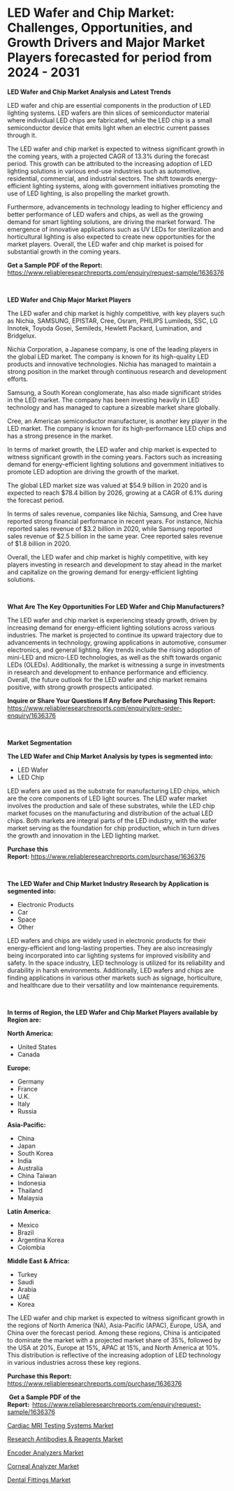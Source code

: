<p><h1>LED Wafer and Chip Market: Challenges, Opportunities, and Growth Drivers and Major Market Players forecasted for period from 2024 - 2031</h1></p><p><strong>LED Wafer and Chip Market Analysis and Latest Trends</strong></p>
<p><p>LED wafer and chip are essential components in the production of LED lighting systems. LED wafers are thin slices of semiconductor material where individual LED chips are fabricated, while the LED chip is a small semiconductor device that emits light when an electric current passes through it.</p><p>The LED wafer and chip market is expected to witness significant growth in the coming years, with a projected CAGR of 13.3% during the forecast period. This growth can be attributed to the increasing adoption of LED lighting solutions in various end-use industries such as automotive, residential, commercial, and industrial sectors. The shift towards energy-efficient lighting systems, along with government initiatives promoting the use of LED lighting, is also propelling the market growth.</p><p>Furthermore, advancements in technology leading to higher efficiency and better performance of LED wafers and chips, as well as the growing demand for smart lighting solutions, are driving the market forward. The emergence of innovative applications such as UV LEDs for sterilization and horticultural lighting is also expected to create new opportunities for the market players. Overall, the LED wafer and chip market is poised for substantial growth in the coming years.</p></p>
<p><strong>Get a Sample PDF of the Report:&nbsp;</strong> <a href="https://www.reliableresearchreports.com/enquiry/request-sample/1636376">https://www.reliableresearchreports.com/enquiry/request-sample/1636376</a></p>
<p>&nbsp;</p>
<p><strong>LED Wafer and Chip Major Market Players</strong></p>
<p><p>The LED wafer and chip market is highly competitive, with key players such as Nichia, SAMSUNG, EPISTAR, Cree, Osram, PHILIPS Lumileds, SSC, LG Innotek, Toyoda Gosei, Semileds, Hewlett Packard, Lumination, and Bridgelux. </p><p>Nichia Corporation, a Japanese company, is one of the leading players in the global LED market. The company is known for its high-quality LED products and innovative technologies. Nichia has managed to maintain a strong position in the market through continuous research and development efforts.</p><p>Samsung, a South Korean conglomerate, has also made significant strides in the LED market. The company has been investing heavily in LED technology and has managed to capture a sizeable market share globally.</p><p>Cree, an American semiconductor manufacturer, is another key player in the LED market. The company is known for its high-performance LED chips and has a strong presence in the market.</p><p>In terms of market growth, the LED wafer and chip market is expected to witness significant growth in the coming years. Factors such as increasing demand for energy-efficient lighting solutions and government initiatives to promote LED adoption are driving the growth of the market.</p><p>The global LED market size was valued at $54.9 billion in 2020 and is expected to reach $78.4 billion by 2026, growing at a CAGR of 6.1% during the forecast period. </p><p>In terms of sales revenue, companies like Nichia, Samsung, and Cree have reported strong financial performance in recent years. For instance, Nichia reported sales revenue of $3.2 billion in 2020, while Samsung reported sales revenue of $2.5 billion in the same year. Cree reported sales revenue of $1.8 billion in 2020. </p><p>Overall, the LED wafer and chip market is highly competitive, with key players investing in research and development to stay ahead in the market and capitalize on the growing demand for energy-efficient lighting solutions.</p></p>
<p>&nbsp;</p>
<p><strong>What Are The Key Opportunities For LED Wafer and Chip Manufacturers?</strong></p>
<p><p>The LED wafer and chip market is experiencing steady growth, driven by increasing demand for energy-efficient lighting solutions across various industries. The market is projected to continue its upward trajectory due to advancements in technology, growing applications in automotive, consumer electronics, and general lighting. Key trends include the rising adoption of mini-LED and micro-LED technologies, as well as the shift towards organic LEDs (OLEDs). Additionally, the market is witnessing a surge in investments in research and development to enhance performance and efficiency. Overall, the future outlook for the LED wafer and chip market remains positive, with strong growth prospects anticipated.</p></p>
<p><strong>Inquire or Share Your Questions If Any Before Purchasing This Report:</strong> <a href="https://www.reliableresearchreports.com/enquiry/pre-order-enquiry/1636376">https://www.reliableresearchreports.com/enquiry/pre-order-enquiry/1636376</a></p>
<p>&nbsp;</p>
<p><strong>Market Segmentation</strong></p>
<p><strong>The LED Wafer and Chip Market Analysis by types is segmented into:</strong></p>
<p><ul><li>LED Wafer</li><li>LED Chip</li></ul></p>
<p><p>LED wafers are used as the substrate for manufacturing LED chips, which are the core components of LED light sources. The LED wafer market involves the production and sale of these substrates, while the LED chip market focuses on the manufacturing and distribution of the actual LED chips. Both markets are integral parts of the LED industry, with the wafer market serving as the foundation for chip production, which in turn drives the growth and innovation in the LED lighting market.</p></p>
<p><strong>Purchase this Report:&nbsp;</strong><a href="https://www.reliableresearchreports.com/purchase/1636376">https://www.reliableresearchreports.com/purchase/1636376</a></p>
<p>&nbsp;</p>
<p><strong>The LED Wafer and Chip Market Industry Research by Application is segmented into:</strong></p>
<p><ul><li>Electronic Products</li><li>Car</li><li>Space</li><li>Other</li></ul></p>
<p><p>LED wafers and chips are widely used in electronic products for their energy-efficient and long-lasting properties. They are also increasingly being incorporated into car lighting systems for improved visibility and safety. In the space industry, LED technology is utilized for its reliability and durability in harsh environments. Additionally, LED wafers and chips are finding applications in various other markets such as signage, horticulture, and healthcare due to their versatility and low maintenance requirements.</p></p>
<p>&nbsp;</p>
<p><strong>In terms of Region, the LED Wafer and Chip Market Players available by Region are:</strong></p>
<p>
    <p> <strong> North America: </strong>
        <ul>
            <li>United States</li>
            <li>Canada</li>
        </ul>
        </p> 
    <p> <strong> Europe: </strong>
        <ul>
            <li>Germany</li>
            <li>France</li>
            <li>U.K.</li>
            <li>Italy</li>
            <li>Russia</li>
        </ul>
        </p> 
    <p> <strong> Asia-Pacific: </strong>
        <ul>
            <li>China</li>
            <li>Japan</li>
            <li>South Korea</li>
            <li>India</li>
            <li>Australia</li>
            <li>China Taiwan</li>
            <li>Indonesia</li>
            <li>Thailand</li>
            <li>Malaysia</li>
        </ul>
        </p> 
    <p> <strong> Latin America: </strong>
        <ul>
            <li>Mexico</li>
            <li>Brazil</li>
            <li>Argentina Korea</li>
            <li>Colombia</li>
        </ul>
        </p> 
    <p> <strong> Middle East & Africa: </strong>
        <ul>
            <li>Turkey</li>
            <li>Saudi</li>
            <li>Arabia</li>
            <li>UAE</li>
            <li>Korea</li>
        </ul>
    </p>
    </p>
<p><p>The LED wafer and chip market is expected to witness significant growth in the regions of North America (NA), Asia-Pacific (APAC), Europe, USA, and China over the forecast period. Among these regions, China is anticipated to dominate the market with a projected market share of 35%, followed by the USA at 20%, Europe at 15%, APAC at 15%, and North America at 10%. This distribution is reflective of the increasing adoption of LED technology in various industries across these key regions.</p></p>
<p><strong>Purchase this Report: </strong><a href="https://www.reliableresearchreports.com/purchase/1636376">https://www.reliableresearchreports.com/purchase/1636376</a></p>
<p>&nbsp;<strong>Get a Sample PDF of the Report:&nbsp;&nbsp;</strong><a href="https://www.reliableresearchreports.com/enquiry/request-sample/1636376">https://www.reliableresearchreports.com/enquiry/request-sample/1636376</a></p>
<p><strong></strong></p>
<p><p><a href="https://github.com/Alonsoolds3wq1d81czn8rbol/Market-Research-Report-List-1/blob/main/cardiac-mri-testing-systems-market.md">Cardiac MRI Testing Systems Market</a></p><p><a href="https://issuu.com/reportprime-2/docs/research-antibodies-reagents-market-size-2030.pptx">Research Antibodies & Reagents Market</a></p><p><a href="https://github.com/RickHolmes3/Market-Research-Report-List-3/blob/main/encoder-analyzers-market.md">Encoder Analyzers Market</a></p><p><a href="https://medium.com/@merrittrice2023/corneal-analyzer-market-research-report-its-history-and-forecast-2024-to-2031-ad5d600742ee">Corneal Analyzer Market</a></p><p><a href="https://issuu.com/reportprime-2/docs/dental-fittings-market-size-2030.pptx">Dental Fittings Market</a></p></p>